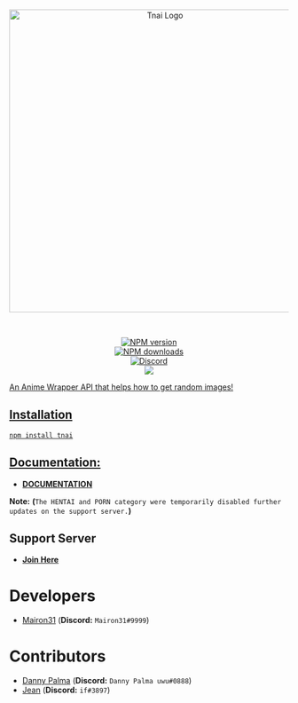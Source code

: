 <div align="center">
  <br />
  <p>
    <a href="https://discord.gg/b8kU5QX"><img src="https://cdn.discordapp.com/attachments/702047402328195152/732285388063899668/b75c04ba-ba8f-4057-93c0-9322f33526cf2F20200425_115122.png" width="546" alt="Tnai Logo" /></a>  </p>
  <br />
  <p>
    <a href="https://www.npmjs.com/package/tnai"><img src="https://img.shields.io/npm/v/tnai.svg?style=for-the-badge" alt="NPM version" /></a>
    <br />
    <a href="https://www.npmjs.com/package/tnai"><img src="https://img.shields.io/npm/dt/tnai.svg?style=for-the-badge" alt="NPM downloads" /></a>
    <br />
    <a href="https://discord.gg/b8kU5QX"><img src="https://img.shields.io/discord/619915844268326952?color=%237289DA&label=Discord&style=for-the-badge" alt="Discord"></a>
    <br />
    <a href="https://npmjs.org/package/tnai"><img src="https://nodei.co/npm/tnai.png?compact=true">
</p>
</div>
An Anime Wrapper API that helps how to get random images!


## Installation
```npm install tnai```

## Documentation:

* **[DOCUMENTATION](https://docs.tnai.ml)**

**Note:** **(**`The HENTAI and PORN category were temporarily disabled further updates on the support server.`**)**

## Support Server 
* **[Join Here](https://discord.gg/2BQMYyV)**

# Developers
* [Mairon31](https://github.com/Mairon31) (**Discord:** `Mairon31#9999`)

# Contributors
* [Danny Palma](https://github.com/danny-palma) (**Discord:** `Danny Palma uwu#0888`)
* [Jean](https://github.com/JeanCarlosVR) (**Discord:** `if#3897`)

